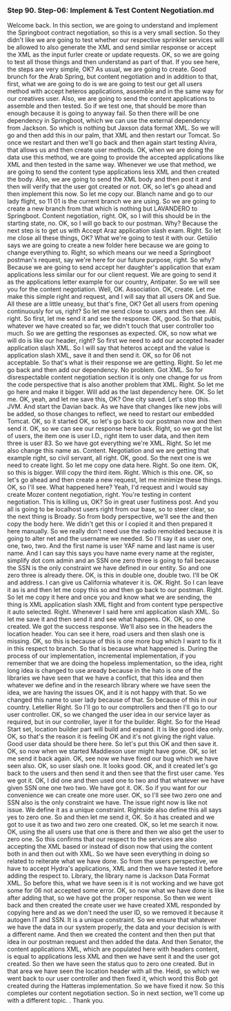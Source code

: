 ### Step 90. Step-06: Implement & Test Content Negotiation.md
Welcome back.  In this section, we are going to understand and implement the Springboot contract negotiation, so  this is a very small section.  So they didn't like we are going to test whether our respective sprinkler services will be allowed to  also generate the XML and send similar response or accept the XML as the input furler create or update  requests.  OK, so we are going to test all those things and then understand as part of that.  If you see here, the steps are very simple, OK?  As usual, we are going to create.  Good brunch for the Arab Spring, but content negotiation and in addition to that, first, what we  are going to do is we are going to test our get all users method with accept heteros applications,  assemble and in the same way for our creatives user.  Also, we are going to send the content applications to assemble and then tested.  So if we test one, that should be more than enough because it is going to anyway fail.  So then there will be one dependency in Springboot, which we can use the external dependency from  Jackson.  So which is nothing but Jaxson data format XML.  So we will go and then add this in our palm, that XML and then restart our Tomcat.  So once we restart and then we'll go back and then again start testing Alvira, that allows us and then  create user methods.  OK, when we are doing the data use this method, we are going to provide the accepted applications  like XML and then tested in the same way.  Whenever we use that method, we are going to send the content type applications less XML and then created  the body.  Also, we are going to send the XML body and then post it and then will verify that the user got created  or not.  OK, so let's go ahead and then implement this now.  So let me copy our.  Blanch name and go to our lady flight, so 11 01 is the current branch we are using.  So we are going to create a new branch from that which is nothing but LAVANDERO to Springboot.  Content negotiation, right.  OK, so I will this should be in the starting state, no.  OK, so I will go back to our postman.  Why?  Because the next step is to get us with Accept Araz application slash exam.  Right.  So let me close all these things, OK?  What we're going to test it with our.  Getúlio says we are going to create a new folder here because we are going to change everything to.  Right, so which means our we need a Springboot postman's request, say we're here for our future purpose,  right.  So why?  Because we are going to send accept her daughter's application that exam applications less similar our  for our client request.  We are going to send it as the applications letter example for our country, Antipater.  So we will see you for the content negotiation.  Well, OK.  Association.  OK, create.  Let me make this simple right and request, and I will say that all users OK and Sue.  All these are a little uneasy, but that's fine, OK?  Get all users from opening continuously for us, right?  So let me send close to users and then see.  All right.  So first, let me send it and see the response.  OK, good.  So that pubis, whatever we have created so far, we didn't touch that user controller too much.  So we are getting the responses as expected.  OK, so now what we will do is like our header, right?  So first we need to add our accepted header application slash XML.  So I will say that heteros accept and the value is application slash XML, save it and then send it.  OK, so for 06 not acceptable.  So that's what is their response we are getting.  Right.  So let me go back and then add our dependency.  No problem.  Got XML.  So for disrespectable content negotiation section it is only one change for us from the code perspective  that is also another problem that XML.  Right.  So let me go here and make it bigger.  Will add as the last dependency here.  OK.  So let me.  OK, yeah, and let me save this, OK?  One city saved.  Let's stop this.  JVM.  And start the Davian back.  As we have that changes like new jobs will be added, so those changes to reflect, we need to restart  our embedded Tomcat.  OK, so it started OK, so let's go back to our postman now and then send it.  OK, so we can see our response here back.  Right, so we got the list of users, the item one is user I.D., right item to user data, and then  item three is user 83.  So we have got everything we're XML.  Right.  So let me also change this name as.  Content.  Negotiation and we are getting that example right, so civil servant, all right.  OK, good.  So the next one is we need to create light.  So let me copy one data here.  Right.  So one item.  OK, so this is bigger.  Will copy the third item.  Right.  Which is this one.  OK, so let's go ahead and then create a new request, let me minimize these things.  OK, so I'll see.  What happened here?  Yeah, I'd request and I would say create Mozer content negotiation, right.  You're testing in content negotiation.  This is killing us, OK?  So in great user fustiness post.  And you all is going to be localhost users right from our base, so to steer clear, so the next thing  is Broady.  So from body perspective, we'll see the and then copy the body here.  We didn't get this or I copied it and then prepared it here manually.  So we really don't need use the radio remolded because it is going to alter net and the username we  needed.  So I'll say it as user one, one, two, two.  And the first name is user YAF name and last name is user name.  And I can say this says you have name every name at the register, simplify dot com admin and an SSN  one zero three is going to fail because the SSN is the only constraint we have defined in our entity.  So and one zero three is already there.  OK, is this in double one, double two.  I'll be OK and address.  I can give us California whatever it is.  OK.  Right.  So I can leave it as is and then let me copy this so and then go back to our postman.  Right.  So let me copy it here and once you and know what we are sending, the thing is XML application slash  XML flight and from content type perspective it auto selected.  Right.  Whenever I said here xml application slash XML.  So let me save it and then send it and see what happens.  OK.  OK, so one created.  We got the success response.  We'll also see in the headers the location header.  You can see it here, road users and then slash one is missing.  OK, so this is because of this is one more bug which I want to fix it in this respect to branch.  So that is because what happened is.  During the process of our implementation, incremental implementation, if you remember that we are  doing the hopeless implementation, so the idea, right long idea is changed to use aready because in  the hato is one of the libraries we have seen that we have a conflict, that this idea and then whatever  we define and in the research library where we have seen the idea, we are having the issues OK, and  it is not happy with that.  So we changed this name to user lady because of that.  So because of this in our country.  Letellier Right.  So I'll go to our comptrollers and then I'll go to our user controller.  OK, so we changed the user idea in our service layer as required, but in our controller, layer it  for the builder.  Right.  So for the Head Start set, location builder part will build and expand.  It is like good idea only.  OK, so that's the reason it is feeling OK and it's not giving the right value.  Good user data should be there here.  So let's put this OK and then save it.  OK, so now when we started Maddieson user might have gone.  OK, so let me send it back again.  OK, see now we have fixed our bug which we have seen also.  OK, so user slash one.  It looks good.  OK, and it created let's go back to the users and then send it and then see that the first user came.  Yes we got it.  OK, I did one and then used one to two and that whatever we have given SSN one one two two.  We have got it.  OK.  So if you want for our convenience we can create one more user.  OK, so I'll see two zero one and SSN also is the only constraint we have.  The issue right now is like not issue.  We define it as a unique constraint.  Rightside also define this all says yes to zero one.  So and then let me send it, OK.  So it has created and we got to use it as two and two zero one created.  OK, so let me search it now.  OK, using the all users use that one is there and then we also get the user to zero one.  So this confirms that our respect to the services are also accepting the XML based or instead of dison  now that using the content both in and then out with XML.  So we have seen everything in doing so related to reiterate what we have done.  So from the users perspective, we have to accept Hydra's applications, XML and then we have tested  it before adding the respect to.  Library, the library name is Jackson Data Format XML.  So before this, what we have seen is it is not working and we have got some for 06 not accepted some  error.  OK, so now what we have done is like after adding that, so we have got the proper response.  So then we went back and then created the create user we have created XML responded by copying here  and as we don't need the user ID, so we removed it because it autogen IT and SSN.  It is a unique constraint.  So we ensure that whatever we have the data in our system properly, the data and your decision is with  a different name.  And then we created the content and then then put that idea in our postman request and then added the  data.  And then Senator, the content applications XML, which are populated here with headers content, is  equal to applications less XML and then we have sent it and the user got created.  So then we have seen the status quo to zero one created.  But in that area we have seen the location header with all the.  Heidi, so which we went back to our user controller and then fixed it, which word this Bob got created  during the Hatteras implementation.  So we have fixed it now.  So this completes our content negotiation section.  So in next section, we'll come up with a different topic.    .  Thank you.    
